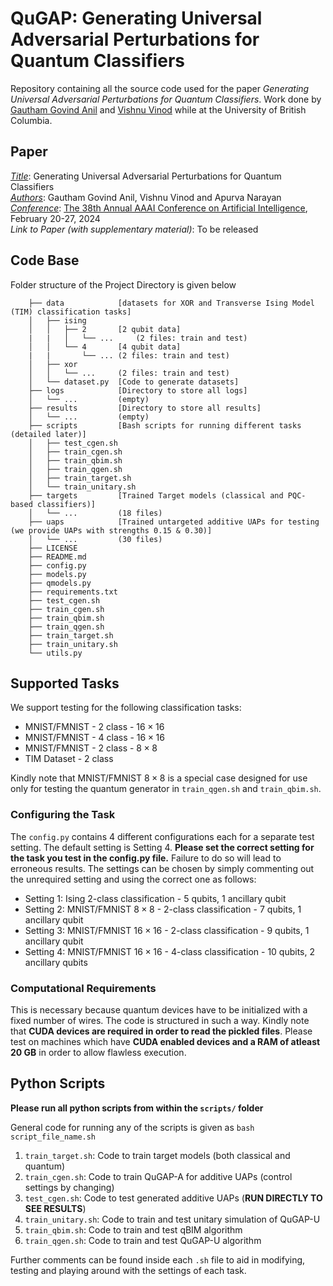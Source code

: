 # QuGAP: Generating Universal Adversarial Perturbations for Quantum Classifiers

Repository containing all the source code used for the paper *Generating Universal Adversarial Perturbations for Quantum Classifiers*. Work done by [Gautham Govind Anil](https://github.com/blaze010) and [Vishnu Vinod](https://github.com/vishnuvind) while at the University of British Columbia.

## Paper
*<u>Title</u>*: Generating Universal Adversarial Perturbations for Quantum Classifiers\
*<u>Authors</u>*: Gautham Govind Anil, Vishnu Vinod and Apurva Narayan\
*<u>Conference</u>*: [The 38th Annual AAAI Conference on Artificial Intelligence](https://aaai.org/aaai-conference/), February 20-27, 2024\
*Link to Paper (with supplementary material)*: To be released

## Code Base
Folder structure of the Project Directory is given below
```
    ├── data            [datasets for XOR and Transverse Ising Model (TIM) classification tasks]
    │   ├── ising
    │   │   ├── 2       [2 qubit data]
    |   |   │   └── ...     (2 files: train and test)
    │   │   └── 4       [4 qubit data]
    |   |       └── ... (2 files: train and test)
    │   ├── xor
    │   │   └── ...     (2 files: train and test)
    │   └── dataset.py  [Code to generate datasets]
    ├── logs            [Directory to store all logs]
    │   └── ...         (empty)
    ├── results         [Directory to store all results]
    │   └── ...         (empty)
    ├── scripts         [Bash scripts for running different tasks (detailed later)]
    │   ├── test_cgen.sh
    │   ├── train_cgen.sh
    │   ├── train_qbim.sh
    │   ├── train_qgen.sh
    │   ├── train_target.sh
    │   └── train_unitary.sh
    ├── targets         [Trained Target models (classical and PQC-based classifiers)]
    │   └── ...         (18 files)
    ├── uaps            [Trained untargeted additive UAPs for testing (we provide UAPs with strengths 0.15 & 0.30)]
    │   └── ...         (30 files)
    ├── LICENSE
    ├── README.md
    ├── config.py
    ├── models.py
    ├── qmodels.py
    ├── requirements.txt
    ├── test_cgen.sh
    ├── train_cgen.sh
    ├── train_qbim.sh
    ├── train_qgen.sh
    ├── train_target.sh
    ├── train_unitary.sh
    └── utils.py
```
            
## Supported Tasks
We support testing for the following classification tasks:
- MNIST/FMNIST - 2 class - $16\times16$
- MNIST/FMNIST - 4 class - $16\times16$
- MNIST/FMNIST - 2 class - $8\times8$
- TIM Dataset  - 2 class

Kindly note that MNIST/FMNIST $8\times8$ is a special case designed for use only for testing the quantum generator in `train_qgen.sh` and `train_qbim.sh`.

### Configuring the Task
The `config.py` contains $4$ different configurations each for a separate test setting. The default setting is Setting 4. **Please set the correct setting for the task you test in the config.py file.** Failure to do so will lead to erroneous results. The settings can be chosen by simply commenting out the unrequired setting and using the correct one as follows:

- Setting 1: Ising 2-class classification - 5 qubits, 1 ancillary qubit 
- Setting 2: MNIST/FMNIST $8\times8$ - 2-class classification - 7 qubits, 1 ancillary qubit
- Setting 3: MNIST/FMNIST $16\times16$ - 2-class classification - 9 qubits, 1 ancillary qubit
- Setting 4: MNIST/FMNIST $16\times16$ - 4-class classification - 10 qubits, 2 ancillary qubits

### Computational Requirements
This is necessary because quantum devices have to be initialized with a fixed number of wires. The code is structured in such a way. Kindly note that **CUDA devices are required in order to read the pickled files**. Please test on machines which have **CUDA enabled devices and a RAM of atleast $20$ GB** in order to allow flawless execution.

## Python Scripts

**Please run all python scripts from within the `scripts/` folder**

General code for running any of the scripts is given as ```bash script_file_name.sh```

1. `train_target.sh`: Code to train target models (both classical and quantum)
2. `train_cgen.sh`: Code to train QuGAP-A for additive UAPs (control settings by changing)
3. `test_cgen.sh`: Code to test generated additive UAPs (**RUN DIRECTLY TO SEE RESULTS**)
4. `train_unitary.sh`: Code to train and test unitary simulation of QuGAP-U
5. `train_qbim.sh`: Code to train and test qBIM algorithm 
6. `train_qgen.sh`: Code to train and test QuGAP-U algorithm

Further comments can be found inside each `.sh` file to aid in modifying, testing and playing around with the settings of each task.
